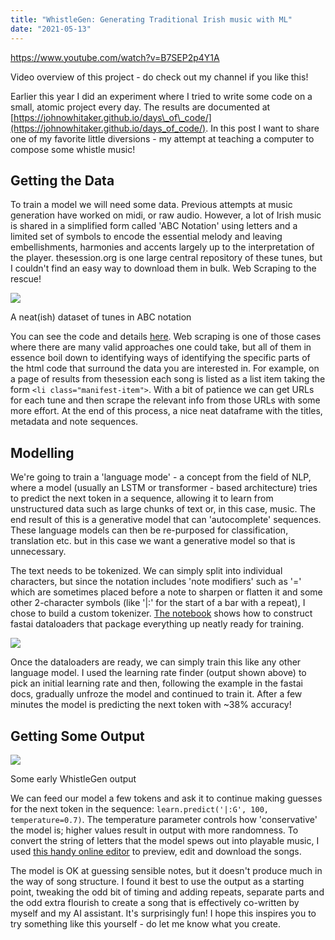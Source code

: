 ```yaml
---
title: "WhistleGen: Generating Traditional Irish music with ML"
date: "2021-05-13"
---
```


https://www.youtube.com/watch?v=B7SEP2p4Y1A

Video overview of this project - do check out my channel if you like this!

Earlier this year I did an experiment where I tried to write some code on a small, atomic project every day. The results are documented at [https://johnowhitaker.github.io/days\_of\_code/](https://johnowhitaker.github.io/days_of_code/). In this post I want to share one of my favorite little diversions - my attempt at teaching a computer to compose some whistle music!

## Getting the Data

To train a model we will need some data. Previous attempts at music generation have worked on midi, or raw audio. However, a lot of Irish music is shared in a simplified form called 'ABC Notation' using letters and a limited set of symbols to encode the essential melody and leaving embellishments, harmonies and accents largely up to the interpretation of the player. thesession.org is one large central repository of these tunes, but I couldn't find an easy way to download them in bulk. Web Scraping to the rescue!

![](https://datasciencecastnethome.files.wordpress.com/2021/05/screenshot-from-2021-05-13-16-09-35.png?w=737)

A neat(ish) dataset of tunes in ABC notation

You can see the code and details [here](https://johnowhitaker.github.io/days_of_code/Web_Scraping_ABC.html). Web scraping is one of those cases where there are many valid approaches one could take, but all of them in essence boil down to identifying ways of identifying the specific parts of the html code that surround the data you are interested in. For example, on a page of results from thesession each song is listed as a list item taking the form `<li class="manifest-item">`. With a bit of patience we can get URLs for each tune and then scrape the relevant info from those URLs with some more effort. At the end of this process, a nice neat dataframe with the titles, metadata and note sequences.

## Modelling

We're going to train a 'language mode' - a concept from the field of NLP, where a model (usually an LSTM or transformer - based architecture) tries to predict the next token in a sequence, allowing it to learn from unstructured data such as large chunks of text or, in this case, music. The end result of this is a generative model that can 'autocomplete' sequences. These language models can then be re-purposed for classification, translation etc. but in this case we want a generative model so that is unnecessary.

The text needs to be tokenized. We can simply split into individual characters, but since the notation includes 'note modifiers' such as '=' which are sometimes placed before a note to sharpen or flatten it and some other 2-character symbols (like '|:' for the start of a bar with a repeat), I chose to build a custom tokenizer. [The notebook](https://colab.research.google.com/drive/1-MWn5BbYXAz_rA9JO6Z53tAb7JHm49_Z#scrollTo=YLgOZjavz2Yj) shows how to construct fastai dataloaders that package everything up neatly ready for training.

![](https://datasciencecastnethome.files.wordpress.com/2021/05/lr_plot_whistle.png?w=397)

Once the dataloaders are ready, we can simply train this like any other language model. I used the learning rate finder (output shown above) to pick an initial learning rate and then, following the example in the fastai docs, gradually unfroze the model and continued to train it. After a few minutes the model is predicting the next token with ~38% accuracy!

## Getting Some Output

![](https://datasciencecastnethome.files.wordpress.com/2021/05/screenshot-from-2021-03-25-14-10-32.png?w=1024)

Some early WhistleGen output

We can feed our model a few tokens and ask it to continue making guesses for the next token in the sequence: `learn.predict('|:G', 100, temperature=0.7)`. The temperature parameter controls how 'conservative' the model is; higher values result in output with more randomness. To convert the string of letters that the model spews out into playable music, I used [this handy online editor](https://editor.drawthedots.com/) to preview, edit and download the songs.

The model is OK at guessing sensible notes, but it doesn't produce much in the way of song structure. I found it best to use the output as a starting point, tweaking the odd bit of timing and adding repeats, separate parts and the odd extra flourish to create a song that is effectively co-written by myself and my AI assistant. It's surprisingly fun! I hope this inspires you to try something like this yourself - do let me know what you create.
